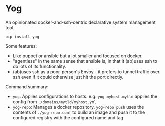 # Yog

An opinionated docker-and-ssh-centric declarative system management tool.

`pip install yog`

Some features:
* Like puppet or ansible but a lot smaller and focused on docker.
* "agentless" in the same sense that ansible is, in that it (ab)uses ssh to do lots of its functionality.
* (ab)uses ssh as a poor-person's Envoy - it prefers to tunnel traffic over ssh even if it could otherwise just hit the port directly.

Command summary:

* `yog`: Applies configurations to hosts. e.g. `yog myhost.mytld` applies the config from `./domains/mytld/myhost.yml`.
* `yog-repo`: Manages a docker repository. `yog-repo push` uses the contents of `./yog-repo.conf` to build an image and push it to the configured registry with the configured name and tag.
